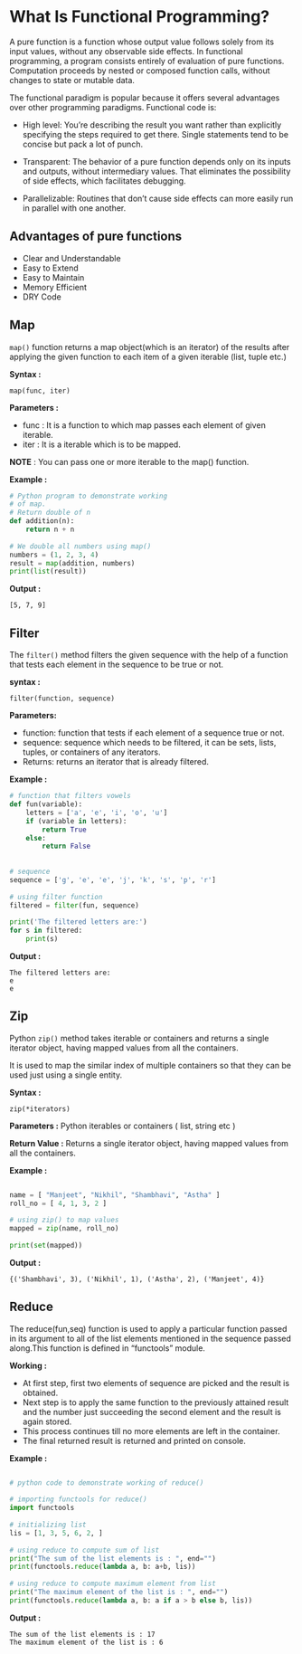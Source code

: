 # What Is Functional Programming?

A pure function is a function whose output value follows solely from its input values, without any observable side effects. In functional programming, a program consists entirely of evaluation of pure functions. Computation proceeds by nested or composed function calls, without changes to state or mutable data.

The functional paradigm is popular because it offers several advantages over other programming paradigms. Functional code is:


- High level: You’re describing the result you want rather than explicitly specifying the steps required to get there. Single statements tend to be concise but pack a lot of punch.

- Transparent: The behavior of a pure function depends only on its inputs and outputs, without intermediary values. That eliminates the possibility of side effects, which facilitates debugging.

- Parallelizable: Routines that don’t cause side effects can more easily run in parallel with one another.

## Advantages of pure functions

- Clear and Understandable
- Easy to Extend
- Easy to Maintain
- Memory Efficient
- DRY Code

## __Map__

`map()` function returns a map object(which is an iterator) 
 of the results after applying the given function to each 
 item of a given iterable (list, tuple etc.)

 __Syntax :__

 `map(func, iter)`

 __Parameters :__

 - func : It is a function to which map passes each element of given iterable.
 - iter : It is a iterable which is to be mapped.
 
 __NOTE__ : You can pass one or more iterable to the map() function.

 __Example :__

  
```python
# Python program to demonstrate working
# of map.
# Return double of n
def addition(n):
    return n + n
  
# We double all numbers using map()
numbers = (1, 2, 3, 4)
result = map(addition, numbers)
print(list(result))
```

__Output :__

```
[5, 7, 9]
```


## __Filter__

The `filter()` method filters the given sequence with the help of a function that tests each element in the sequence to be true or not.

__syntax :__

`filter(function, sequence)`

__Parameters:__

- function: function that tests if each element of a 
sequence true or not.
- sequence: sequence which needs to be filtered, it can 
be sets, lists, tuples, or containers of any iterators.
- Returns:
returns an iterator that is already filtered. 

__Example :__

```python
# function that filters vowels
def fun(variable):
    letters = ['a', 'e', 'i', 'o', 'u']
    if (variable in letters):
        return True
    else:
        return False
  
  
# sequence
sequence = ['g', 'e', 'e', 'j', 'k', 's', 'p', 'r']
  
# using filter function
filtered = filter(fun, sequence)
  
print('The filtered letters are:')
for s in filtered:
    print(s)
```

__Output :__

```
The filtered letters are:
e
e
```

## __Zip__

Python `zip()` method takes iterable or containers and returns a single iterator object, having mapped values from all the containers. 

It is used to map the similar index of multiple containers so that they can be used just using a single entity. 

__Syntax :__

`zip(*iterators)` 

__Parameters :__
 Python iterables or containers ( list, string etc ) 

__Return Value :__
 Returns a single iterator object, having mapped values from all the 
containers.

__Example :__

```python

name = [ "Manjeet", "Nikhil", "Shambhavi", "Astha" ]
roll_no = [ 4, 1, 3, 2 ]
 
# using zip() to map values
mapped = zip(name, roll_no)
 
print(set(mapped))
```

__Output :__

```
{('Shambhavi', 3), ('Nikhil', 1), ('Astha', 2), ('Manjeet', 4)}
```

## __Reduce__

The reduce(fun,seq) function is used to apply a particular function passed in its argument to all of the list elements mentioned in the sequence passed along.This function is defined in “functools” module.

__Working :__  

- At first step, first two elements of sequence are picked and the result is obtained.
- Next step is to apply the same function to the previously attained result and the number just succeeding the second element and the result is again stored.
- This process continues till no more elements are left in the container.
- The final returned result is returned and printed on console.

__Example :__

```python

# python code to demonstrate working of reduce()
 
# importing functools for reduce()
import functools
 
# initializing list
lis = [1, 3, 5, 6, 2, ]
 
# using reduce to compute sum of list
print("The sum of the list elements is : ", end="")
print(functools.reduce(lambda a, b: a+b, lis))
 
# using reduce to compute maximum element from list
print("The maximum element of the list is : ", end="")
print(functools.reduce(lambda a, b: a if a > b else b, lis))
```

__Output :__

```
The sum of the list elements is : 17
The maximum element of the list is : 6
```